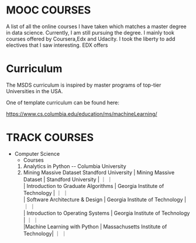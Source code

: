 # MOOC COURSES

A list of all the online courses I have taken which matches a master degree in data science. 
Currently, I am still pursuing the degree. I mainly took courses offered by Coursera,Edx and Udacity. I took the liberty to add electives that I saw interesting. 
EDX offers 

# Curriculum

The MSDS curriculum is inspired by master programs of top-tier Universities in the USA.  

One of template curriculum can be found here:

https://www.cs.columbia.edu/education/ms/machineLearning/





# TRACK COURSES


- Computer Science 
  - Courses                              
   1. Analytics in Python -- Columbia University
   2. Mining Massive Dataset                Standford University 
| Mining Massive Dataset               | Standford University                 |             ｜                 ｜                      
| Introduction to Graduate Algorithms  | Georgia Institute of Technology      |             ｜                 ｜                      
| Software Architecture & Design       | Georgia Institute of Technology      |             ｜                 ｜                       
| Introduction to Operating Systems    | Georgia Institute of Technology      |             ｜                 ｜                       
|Machine Learning with Python          | Massachusetts Institute of Technology|             ｜                 ｜                        





